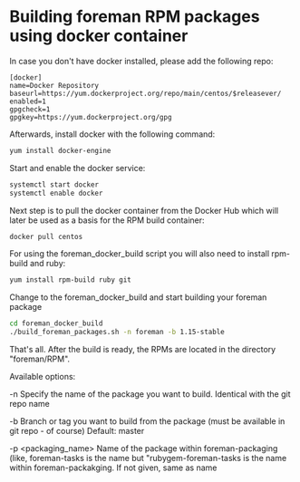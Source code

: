 # Building foreman RPM packages using docker container

In case you don't have docker installed, please add the following repo:
```
[docker]
name=Docker Repository
baseurl=https://yum.dockerproject.org/repo/main/centos/$releasever/
enabled=1
gpgcheck=1
gpgkey=https://yum.dockerproject.org/gpg
```

Afterwards, install docker with the following command:
```sh
yum install docker-engine
```

Start and enable the docker service:
```sh
systemctl start docker
systemctl enable docker
```

Next step is to pull the docker container from the Docker Hub which will later be used as a basis for the RPM build container:
```sh
docker pull centos
```

For using the foreman_docker_build script you will also need to install rpm-build and ruby:
```sh
yum install rpm-build ruby git
```

Change to the foreman_docker_build and start building your foreman package
```sh
cd foreman_docker_build
./build_foreman_packages.sh -n foreman -b 1.15-stable
```

That's all. After the build is ready, the RPMs are located in the directory "foreman/RPM".

Available options:

 -n <name>           Specify the name of the package you want to build. Identical with the git repo name 
 
 -b <branch>         Branch or tag you want to build from the package (must be available in git repo - of course)
                     Default: master
                     
 -p <packaging_name> Name of the package within foreman-packaging (like, foreman-tasks is the name but 
                     "rubygem-foreman-tasks is the name within foreman-packakging. If not given, same as name

